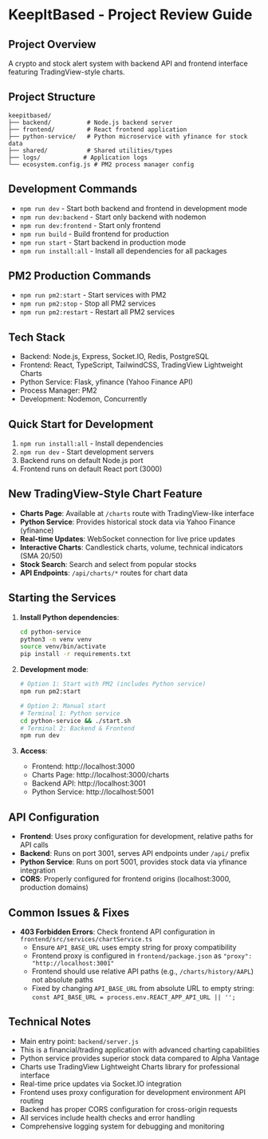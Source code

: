 # KeepItBased - Project Review Guide

## Project Overview
A crypto and stock alert system with backend API and frontend interface featuring TradingView-style charts.

## Project Structure
```
keepitbased/
├── backend/          # Node.js backend server
├── frontend/         # React frontend application  
├── python-service/   # Python microservice with yfinance for stock data
├── shared/           # Shared utilities/types
├── logs/            # Application logs
└── ecosystem.config.js # PM2 process manager config
```

## Development Commands
- `npm run dev` - Start both backend and frontend in development mode
- `npm run dev:backend` - Start only backend with nodemon
- `npm run dev:frontend` - Start only frontend
- `npm run build` - Build frontend for production
- `npm run start` - Start backend in production mode
- `npm run install:all` - Install all dependencies for all packages

## PM2 Production Commands  
- `npm run pm2:start` - Start services with PM2
- `npm run pm2:stop` - Stop all PM2 services
- `npm run pm2:restart` - Restart all PM2 services

## Tech Stack
- Backend: Node.js, Express, Socket.IO, Redis, PostgreSQL
- Frontend: React, TypeScript, TailwindCSS, TradingView Lightweight Charts
- Python Service: Flask, yfinance (Yahoo Finance API)
- Process Manager: PM2
- Development: Nodemon, Concurrently

## Quick Start for Development
1. `npm run install:all` - Install dependencies
2. `npm run dev` - Start development servers
3. Backend runs on default Node.js port
4. Frontend runs on default React port (3000)

## New TradingView-Style Chart Feature
- **Charts Page**: Available at `/charts` route with TradingView-like interface
- **Python Service**: Provides historical stock data via Yahoo Finance (yfinance)
- **Real-time Updates**: WebSocket connection for live price updates
- **Interactive Charts**: Candlestick charts, volume, technical indicators (SMA 20/50)
- **Stock Search**: Search and select from popular stocks
- **API Endpoints**: `/api/charts/*` routes for chart data

## Starting the Services
1. **Install Python dependencies**: 
   ```bash
   cd python-service
   python3 -m venv venv
   source venv/bin/activate
   pip install -r requirements.txt
   ```

2. **Development mode**:
   ```bash
   # Option 1: Start with PM2 (includes Python service)
   npm run pm2:start
   
   # Option 2: Manual start
   # Terminal 1: Python service
   cd python-service && ./start.sh
   # Terminal 2: Backend & Frontend
   npm run dev
   ```

3. **Access**:
   - Frontend: http://localhost:3000
   - Charts Page: http://localhost:3000/charts
   - Backend API: http://localhost:3001
   - Python Service: http://localhost:5001

## API Configuration
- **Frontend**: Uses proxy configuration for development, relative paths for API calls
- **Backend**: Runs on port 3001, serves API endpoints under `/api/` prefix
- **Python Service**: Runs on port 5001, provides stock data via yfinance integration
- **CORS**: Properly configured for frontend origins (localhost:3000, production domains)

## Common Issues & Fixes
- **403 Forbidden Errors**: Check frontend API configuration in `frontend/src/services/chartService.ts`
  - Ensure `API_BASE_URL` uses empty string for proxy compatibility
  - Frontend proxy is configured in `frontend/package.json` as `"proxy": "http://localhost:3001"`
  - Frontend should use relative API paths (e.g., `/charts/history/AAPL`) not absolute paths
  - Fixed by changing `API_BASE_URL` from absolute URL to empty string: `const API_BASE_URL = process.env.REACT_APP_API_URL || '';`

## Technical Notes
- Main entry point: `backend/server.js`
- This is a financial/trading application with advanced charting capabilities
- Python service provides superior stock data compared to Alpha Vantage
- Charts use TradingView Lightweight Charts library for professional interface
- Real-time price updates via Socket.IO integration
- Frontend uses proxy configuration for development environment API routing
- Backend has proper CORS configuration for cross-origin requests
- All services include health checks and error handling
- Comprehensive logging system for debugging and monitoring